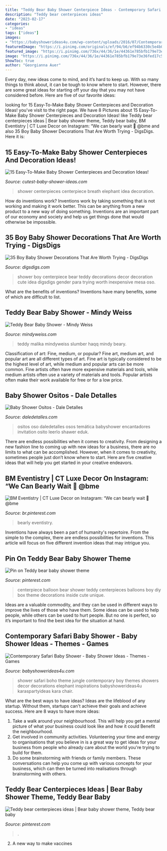 ```yaml
---
title: "Teddy Bear Baby Shower Centerpiece Ideas - Contemporary Safari Baby Shower"
description: "Teddy bear centerpieces ideas"
date: "2023-02-17"
categories:
- "ideas"
tags: ["ideas"]
images:
- "https://babyshowerideas4u.com/wp-content/uploads/2016/07/Contemporary-Safari-Baby-Shower-Elephant.jpg"
featuredImage: "https://i.pinimg.com/originals/ef/94/b6/ef94b6330c5e4b0ab6125fe8ef07201e.jpg"
featured_image: "https://i.pinimg.com/736x/44/36/1e/44361e785bfb179e73e36fed17c5cf39.jpg"
image: "https://i.pinimg.com/736x/44/36/1e/44361e785bfb179e73e36fed17c5cf39.jpg"
ShowToc: true
author: "Georgianna Auer"
---
```



Every day, new ideas come to mind, and it’s hard to keep up. With so many things to think about, it can be tough to know where to start. However, there are some great ideas for starting off your day that you may not have considered before. Here are five of our favorite ideas: 

	

		
looking for 15 Easy-To-Make Baby Shower Centerpieces and Decoration Ideas! you've visit to the right page. We have 8 Pictures about 15 Easy-To-Make Baby Shower Centerpieces and Decoration Ideas! like Teddy bear centerpieces ideas | Bear baby shower theme, Teddy bear baby, BM Eventistry | CT Luxe Decor on Instagram: “We can bearly wait 🧸 @bme and also 35 Boy Baby Shower Decorations That Are Worth Trying - DigsDigs. Here it is:
		
    
## 15 Easy-To-Make Baby Shower Centerpieces And Decoration Ideas!

<img loading=lazy src="http://www.cutest-baby-shower-ideas.com/images/elephantbabyshowercenterpiece.jpg" onerror="this.onerror=null;this.src='https://tse2.mm.bing.net/th?id=OIP.yQxDEz-5xBwn2Ja_Gku0qAHaLH&amp;pid=15.1';" alt="15 Easy-To-Make Baby Shower Centerpieces and Decoration Ideas!">

_Source: cutest-baby-shower-ideas.com_

>shower centerpieces centerpiece breath elephant idea decoration. 

	

How do inventions work?
Inventions work by taking something that is not working and making it work better. This can be anything from a new product to a new way of doing something. Inventions are an important part of our economy and society and help us get things done that would otherwise be impossible.

    
## 35 Boy Baby Shower Decorations That Are Worth Trying - DigsDigs

<img loading=lazy src="http://www.digsdigs.com/photos/teddy-bear-centerpiece-for-a-boy-baby-shower.jpg" onerror="this.onerror=null;this.src='https://tse3.mm.bing.net/th?id=OIP.QFfyFOcjXcAb8VdttWlyjgHaNK&amp;pid=15.1';" alt="35 Boy Baby Shower Decorations That Are Worth Trying - DigsDigs">

_Source: digsdigs.com_

>shower boy centerpiece bear teddy decorations decor decoration cute idea digsdigs gender para trying worth inexpensive mesa oso. 

	

What are the benefits of inventions?
Inventions have many benefits, some of which are difficult to list.

    
## Teddy Bear Baby Shower - Mindy Weiss

<img loading=lazy src="https://mindyweiss.com/wp-content/uploads/2020/05/malika-baby-shower-108.jpg" onerror="this.onerror=null;this.src='https://tse4.mm.bing.net/th?id=OIP.g5LVG9WLQZjcZYsUZFsOSQHaLG&amp;pid=15.1';" alt="Teddy Bear Baby Shower - Mindy Weiss">

_Source: mindyweiss.com_

>teddy malika mindyweiss slumber haqq mindy beary. 

	

Classification of art: Fine, medium, or popular?
Fine art, medium art, and popular art are all different types of art. Fine art is typically considered to be the highest level of art, while medium and popular arts can be more common. Fine artists often have more expensive materials and tools, while medium artists often use a variety of materials and tools. Popular artists often make their work available for free or for a low price.

    
## Baby Shower Ositos - Dale Detalles

<img loading=lazy src="https://i1.wp.com/www.daledetalles.com/wp-content/uploads/2016/02/ositos5.jpg" onerror="this.onerror=null;this.src='https://tse4.mm.bing.net/th?id=OIP.tjjrpHszuSfadyzXRB4fhQHaLH&amp;pid=15.1';" alt="Baby Shower Ositos - Dale Detalles">

_Source: daledetalles.com_

>ositos oso daledetalles osos temática babyshower encantadores invitation osito leerlo shawer eduk. 

	

There are endless possibilities when it comes to creativity. From designing a new fashion line to coming up with new ideas for a business, there are no limits to what can be accomplished. However, when it comes to creativity, sometimes people just don’t know where to start. Here are five creative ideas that will help you get started in your creative endeavors.

    
## BM Eventistry | CT Luxe Decor On Instagram: “We Can Bearly Wait 🧸 @bme

<img loading=lazy src="https://i.pinimg.com/736x/44/36/1e/44361e785bfb179e73e36fed17c5cf39.jpg" onerror="this.onerror=null;this.src='https://tse1.mm.bing.net/th?id=OIP.Dx3IdSS1bxvaInwDfOaBiQHaHh&amp;pid=15.1';" alt="BM Eventistry | CT Luxe Decor on Instagram: “We can bearly wait 🧸 @bme">

_Source: br.pinterest.com_

>bearly eventistry. 

	

Inventions have always been a part of humanity's repertoire. From the simple to the complex, there are endless possibilities for inventions. This article will focus on five different invention ideas that may intrigue you.

    
## Pin On Teddy Bear Baby Shower Theme

<img loading=lazy src="https://i.pinimg.com/736x/62/fa/03/62fa033f6ef5142814f4e078deec09e2.jpg" onerror="this.onerror=null;this.src='https://tse2.mm.bing.net/th?id=OIP.4S62eSBczgubVveSANonawHaLJ&amp;pid=15.1';" alt="Pin on Teddy bear baby shower theme">

_Source: pinterest.com_

>centerpiece balloon bear shower teddy centerpieces balloons boy diy box theme decorations inside cute unique. 

	

Ideas are a valuable commodity, and they can be used in different ways to improve the lives of those who have them. Some ideas can be used to help people, while others can be used to hurt people. But no one is perfect, so it’s important to find the best idea for the situation at hand.

    
## Contemporary Safari Baby Shower - Baby Shower Ideas - Themes - Games

<img loading=lazy src="https://babyshowerideas4u.com/wp-content/uploads/2016/07/Contemporary-Safari-Baby-Shower-Elephant.jpg" onerror="this.onerror=null;this.src='https://tse1.mm.bing.net/th?id=OIP.z28td5wVGpMgUMEUOy1bggHaJv&amp;pid=15.1';" alt="Contemporary Safari Baby Shower - Baby Shower Ideas - Themes - Games">

_Source: babyshowerideas4u.com_

>shower safari boho theme jungle contemporary boy themes showers decor decorations elephant inspirations babyshowerideas4u karaspartyideas kara chair. 

	

What are the best ways to have ideas?
Ideas are the lifeblood of any startup. Without them, startups can't achieve their goals and achieve success. Here are 8 ways to have more ideas:
1. Take a walk around your neighbourhood. This will help you get a mental picture of what your business could look like and how it could Benefit the neighbourhood.
2. Get involved in community activities. Volunteering your time and energy to organisations that you believe in is a great way to get ideas for your business from people who already care about the world you're trying to build for them. 
3. Do some brainstorming with friends or family members. These conversations can help you come up with various concepts for your business, which can then be turned into realisations through brainstorming with others. 

    
## Teddy Bear Centerpieces Ideas | Bear Baby Shower Theme, Teddy Bear Baby

<img loading=lazy src="https://i.pinimg.com/originals/ef/94/b6/ef94b6330c5e4b0ab6125fe8ef07201e.jpg" onerror="this.onerror=null;this.src='https://tse3.mm.bing.net/th?id=OIP.Aw4fza5yH8YhG--FW0yakAHaJ4&amp;pid=15.1';" alt="Teddy bear centerpieces ideas | Bear baby shower theme, Teddy bear baby">

_Source: pinterest.com_

>. 

	

2. A new way to make vaccines 

